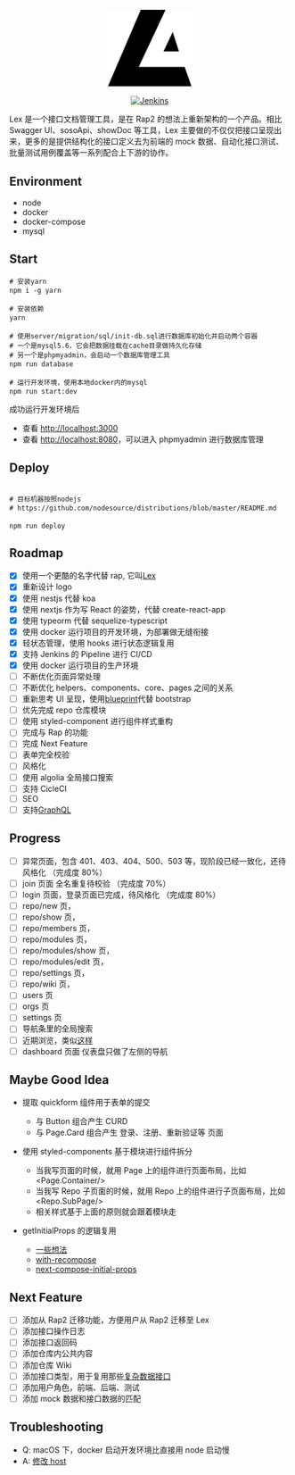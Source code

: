 <p align="center">
  <a href="https://lex-land.online" target="blank"><img src="./public/images/logo.svg" width="150" alt="Lex Logo" /></a>
</p>

<p align="center">
<a href="http://jenkins-hlcx.sunmi.com/job/lex/job/master/" target="_blank"><img src="http://jenkins-hlcx.sunmi.com/buildStatus/icon?job=lex%2Fmaster" alt="Jenkins" /></a>
</p>

Lex 是一个接口文档管理工具，是在 Rap2 的想法上重新架构的一个产品。相比 Swagger UI、sosoApi、showDoc 等工具，Lex 主要做的不仅仅把接口呈现出来，更多的是提供结构化的接口定义去为前端的 mock 数据、自动化接口测试、批量测试用例覆盖等一系列配合上下游的协作。

## Environment

- node
- docker
- docker-compose
- mysql

## Start

```shell
# 安装yarn
npm i -g yarn

# 安装依赖
yarn

# 使用server/migration/sql/init-db.sql进行数据库初始化并启动两个容器
# 一个是mysql5.6，它会把数据挂载在cache目录做持久化存储
# 另一个是phpmyadmin，会启动一个数据库管理工具
npm run database

# 运行开发环境，使用本地docker内的mysql
npm run start:dev
```

成功运行开发环境后

- 查看 [http://localhost:3000](http://localhost:3000)
- 查看 [http://localhost:8080](http://localhost:8080)，可以进入 phpmyadmin 进行数据库管理

## Deploy

```shell

# 目标机器按照nodejs
# https://github.com/nodesource/distributions/blob/master/README.md

npm run deploy
```

## Roadmap

- [x] 使用一个更酷的名字代替 rap, 它叫[Lex](https://zh.wikipedia.org/wiki/%E9%9B%B7%E5%85%8B%E6%96%AF%C2%B7%E8%B7%AF%E7%91%9F)
- [x] 重新设计 logo
- [x] 使用 nestjs 代替 koa
- [x] 使用 nextjs 作为写 React 的姿势，代替 create-react-app
- [x] 使用 typeorm 代替 sequelize-typescript
- [x] 使用 docker 运行项目的开发环境，为部署做无缝衔接
- [x] 轻状态管理，使用 hooks 进行状态逻辑复用
- [x] 支持 Jenkins 的 Pipeline 进行 CI/CD
- [x] 使用 docker 运行项目的生产环境
- [ ] 不断优化页面异常处理
- [ ] 不断优化 helpers、components、core、pages 之间的关系
- [ ] 重新思考 UI 呈现，使用[blueprint](https://blueprintjs.com/docs/#core)代替 bootstrap
- [ ] 优先完成 repo 仓库模块
- [ ] 使用 styled-component 进行组件样式重构
- [ ] 完成与 Rap 的功能
- [ ] 完成 Next Feature
- [ ] 表单完全校验
- [ ] 风格化
- [ ] 使用 algolia 全局接口搜索
- [ ] 支持 CicleCI
- [ ] SEO
- [ ] 支持[GraphQL](https://nec.is/writing/next-js-apollo-graphql-performance-tuning-from-lists-to-details/)

## Progress

- [ ] 异常页面，包含 401、403、404、500、503 等，现阶段已经一致化，还待风格化 （完成度 80%）
- [ ] join 页面 全名重复待校验 （完成度 70%）
- [ ] login 页面，登录页面已完成，待风格化 （完成度 80%）
- [ ] repo/new 页，
- [ ] repo/show 页，
- [ ] repo/members 页，
- [ ] repo/modules 页，
- [ ] repo/modules/show 页，
- [ ] repo/modules/edit 页，
- [ ] repo/settings 页，
- [ ] repo/wiki 页，
- [ ] users 页
- [ ] orgs 页
- [ ] settings 页
- [ ] 导航条里的全局搜索
- [ ] 近期浏览，类似[这样](https://developers.facebook.com/docs/accountkit)
- [ ] dashboard 页面 仪表盘只做了左侧的导航

## Maybe Good Idea

- 提取 quickform 组件用于表单的提交

  - 与 Button 组合产生 CURD
  - 与 Page.Card 组合产生 登录、注册、重新验证等 页面

- 使用 styled-components 基于模块进行组件拆分

  - 当我写页面的时候，就用 Page 上的组件进行页面布局，比如<Page.Container/>
  - 当我写 Repo 子页面的时候，就用 Repo 上的组件进行子页面布局，比如<Repo.SubPage/>
  - 相关样式基于上面的原则就会跟着模块走

- getInitialProps 的逻辑复用
  - [一些想法](https://github.com/zeit/next.js/issues/186)
  - [with-recompose](https://github.com/zeit/next.js/tree/canary/examples/with-recompose)
  - [next-compose-initial-props](https://www.npmjs.com/package/next-compose-initial-props)

## Next Feature

- [ ] 添加从 Rap2 迁移功能，方便用户从 Rap2 迁移至 Lex
- [ ] 添加接口操作日志
- [ ] 添加接口返回码
- [ ] 添加仓库内公共内容
- [ ] 添加仓库 Wiki
- [ ] 添加接口类型，用于复用那些[复杂数据接口](https://blueprintjs.com/docs/#core/components/control-group.props)
- [ ] 添加用户角色，前端、后端、测试
- [ ] 添加 mock 数据和接口数据的匹配

## Troubleshooting

- Q: macOS 下，docker 启动开发环境比直接用 node 启动慢
- A: [修改 host](https://www.google.com/search?newwindow=1&ei=WLj_XKKmN5Lj-Aa6k4GQAw&q=docker-compose+up+%E6%85%A2&oq=docker-compose+up+%E6%85%A2&gs_l=psy-ab.3..35i39.19786.20372..20872...0.0..0.608.1075.4-1j1......0....1..gws-wiz.nQxEVscW-Q4)
